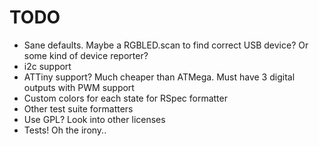 # TODO

* Sane defaults. Maybe a RGBLED.scan to find correct USB device? Or some kind of device reporter?
* i2c support
* ATTiny support? Much cheaper than ATMega. Must have 3 digital outputs with PWM support
* Custom colors for each state for RSpec formatter
* Other test suite formatters
* Use GPL? Look into other licenses
* Tests! Oh the irony..

